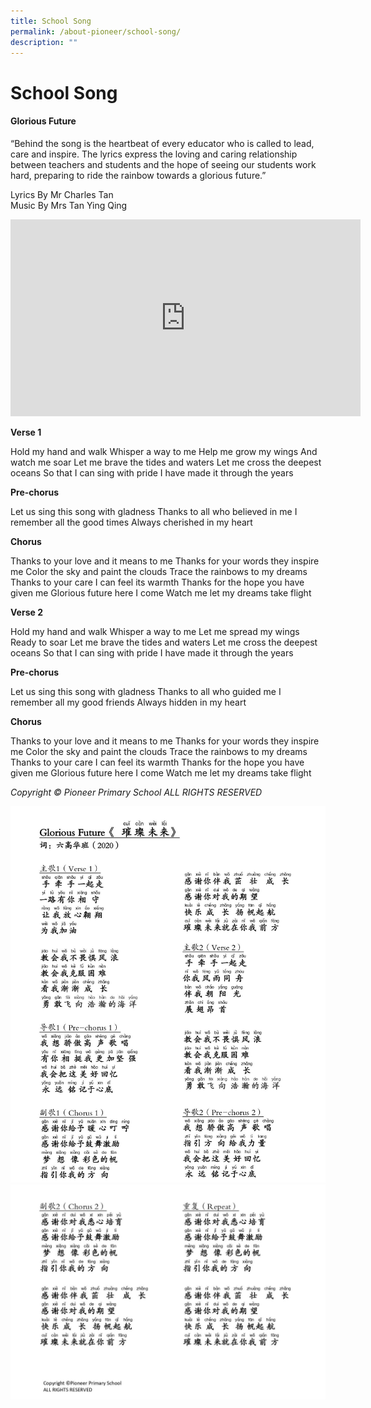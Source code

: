 ```yaml
---
title: School Song
permalink: /about-pioneer/school-song/
description: ""
---
```

# School Song
#### Glorious Future

“Behind the song is the heartbeat of every educator who is called to lead, care and inspire. The lyrics express the loving and caring relationship between teachers and students and the hope of seeing our students work hard, preparing to ride the rainbow towards a glorious future.”

Lyrics By     Mr Charles Tan <br />
Music By    Mrs Tan Ying Qing

<iframe width="560" height="315" src="https://www.youtube.com/embed/Fzg899wlz8c" title="YouTube video player" frameborder="0" allow="accelerometer; autoplay; clipboard-write; encrypted-media; gyroscope; picture-in-picture" allowfullscreen></iframe>


**Verse 1**

Hold my hand and walk
Whisper a way to me
Help me grow my wings
And watch me soar
Let me brave the tides and waters
Let me cross the deepest oceans
So that I can sing with pride
I have made it through the years

**Pre-chorus**

Let us sing this song with gladness
Thanks to all who believed in me
I remember all the good times
Always cherished in my heart

**Chorus**

Thanks to your love and it means to me
Thanks for your words they inspire me
Color the sky and paint the clouds
Trace the rainbows to my dreams
Thanks to your care I can feel its warmth
Thanks for the hope you have given me
Glorious future here I come
Watch me let my dreams take flight

**Verse 2**

Hold my hand and walk
Whisper a way to me
Let me spread my wings
Ready to soar
Let me brave the tides and waters
Let me cross the deepest oceans
So that I can sing with pride
I have made it through the years

**Pre-chorus**

Let us sing this song with gladness
Thanks to all who guided me
I remember all my good friends
Always hidden in my heart

**Chorus**

Thanks to your love and it means to me
Thanks for your words they inspire me
Color the sky and paint the clouds
Trace the rainbows to my dreams
Thanks to your care I can feel its warmth
Thanks for the hope you have given me
Glorious future here I come
Watch me let my dreams take flight

*Copyright © Pioneer Primary School
ALL RIGHTS RESERVED*

![](/images/Glorious%20Future%20_FINAL_pages-to-jpg-0001.jpg)
![](/images/Glorious%20Future%20_FINAL_pages-to-jpg-0002.jpg)
